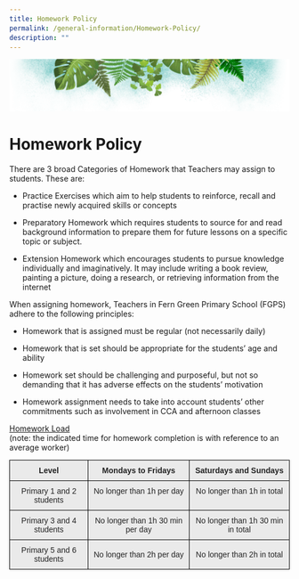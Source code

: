 ```yaml
---
title: Homework Policy
permalink: /general-information/Homework-Policy/
description: ""
---
```

![](/images/Banner.png)

# Homework Policy

There are 3 broad Categories of Homework that Teachers may assign to students. These are:  

*   Practice Exercises which aim to help students to reinforce, recall and practise newly acquired skills or concepts   
    
*   Preparatory Homework which requires students to source for and read background information to prepare them for future lessons on a specific topic or subject.   
    
*   Extension Homework which encourages students to pursue knowledge individually and imaginatively. It may include writing a book review, painting a picture, doing a research, or retrieving information from the internet  
    

When assigning homework, Teachers in Fern Green Primary School (FGPS) adhere to the following principles:

*   Homework that is assigned must be regular (not necessarily daily)  
    
*   Homework that is set should be appropriate for the students’ age and ability  
    
*   Homework set should be challenging and purposeful, but not so demanding that it has adverse effects on the students’ motivation  
    
*   Homework assignment needs to take into account students’ other commitments such as involvement in CCA and afternoon classes  
    

<u>Homework Load</u>   
(note: the indicated time for homework completion is with reference to an average worker)


<style type="text/css">
.tg  {border-collapse:collapse;border-spacing:0;}
.tg td{border-color:black;border-style:solid;border-width:1px;font-family:Arial, sans-serif;font-size:14px;
  overflow:hidden;padding:10px 5px;word-break:normal;}
.tg th{border-color:black;border-style:solid;border-width:1px;font-family:Arial, sans-serif;font-size:14px;
  font-weight:normal;overflow:hidden;padding:10px 5px;word-break:normal;}
.tg .tg-n4qt{background-color:#EAEAEA;color:#222;font-weight:bold;text-align:center;vertical-align:top}
.tg .tg-ii8k{background-color:#EAEAEA;color:#222;text-align:center;vertical-align:top}
.tg .tg-ku5w{background-color:#EAEAEA;color:#222;text-align:center;vertical-align:middle}
</style>
<table class="tg">
<thead>
  <tr>
    <th class="tg-n4qt">Level</th>
    <th class="tg-n4qt">Mondays to Fridays</th>
    <th class="tg-n4qt">Saturdays and Sundays</th>
  </tr>
</thead>
<tbody>
  <tr>
    <td class="tg-ii8k">Primary 1 and 2 students</td>
    <td class="tg-ii8k">No longer than 1h per day<br></td>
    <td class="tg-ii8k">No longer than 1h in total </td>
  </tr>
  <tr>
    <td class="tg-ii8k">Primary 3 and 4 students</td>
    <td class="tg-ii8k">No longer than 1h 30 min per day<br></td>
    <td class="tg-ii8k">No longer than 1h 30 min in total</td>
  </tr>
  <tr>
    <td class="tg-ku5w"><span style="color:#222;background-color:#EAEAEA"> Primary 5 and 6 students</span></td>
    <td class="tg-ku5w"><span style="color:#222;background-color:#EAEAEA"> No longer than 2h per day</span><br></td>
    <td class="tg-ku5w"><span style="color:#222;background-color:#EAEAEA"> No longer than 2h in total</span></td>
  </tr>
</tbody>
</table>